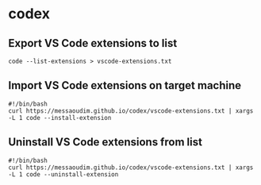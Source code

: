 # codex

## Export VS Code extensions to list

```
code --list-extensions > vscode-extensions.txt 
```
## Import VS Code extensions on target machine
```
#!/bin/bash
curl https://messaoudim.github.io/codex/vscode-extensions.txt | xargs -L 1 code --install-extension
```
## Uninstall VS Code extensions from list
```
#!/bin/bash
curl https://messaoudim.github.io/codex/vscode-extensions.txt | xargs -L 1 code --uninstall-extension
```

